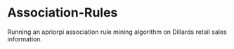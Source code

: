 # Association-Rules
Running an apriorpi association rule mining algorithm on Dillards retail sales information. 
